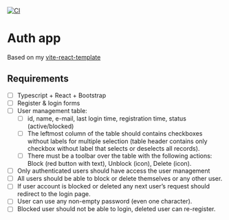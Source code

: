 [![CI](https://github.com/alex-kim-dev/auth-app/actions/workflows/ci.yml/badge.svg)](https://github.com/alex-kim-dev/auth-app/actions/workflows/ci.yml)

# Auth app

Based on my [vite-react-template](https://github.com/alex-kim-dev/vite-react-template)

## Requirements

- [ ] Typescript + React + Bootstrap
- [ ] Register & login forms
- [ ] User management table:
  - [ ] id, name, e-mail, last login time, registration time, status (active/blocked)
  - [ ] The leftmost column of the table should contains checkboxes without labels for multiple selection (table header contains only checkbox without label that selects or deselects all records).
  - [ ] There must be a toolbar over the table with the following actions: Block (red button with text), Unblock (icon), Delete (icon).
- [ ] Only authenticated users should have access the user management
- [ ] All users should be able to block or delete themselves or any other user.
- [ ] If user account is blocked or deleted any next user’s request should redirect to the login page.
- [ ] User can use any non-empty password (even one character).
- [ ] Blocked user should not be able to login, deleted user can re-register.
